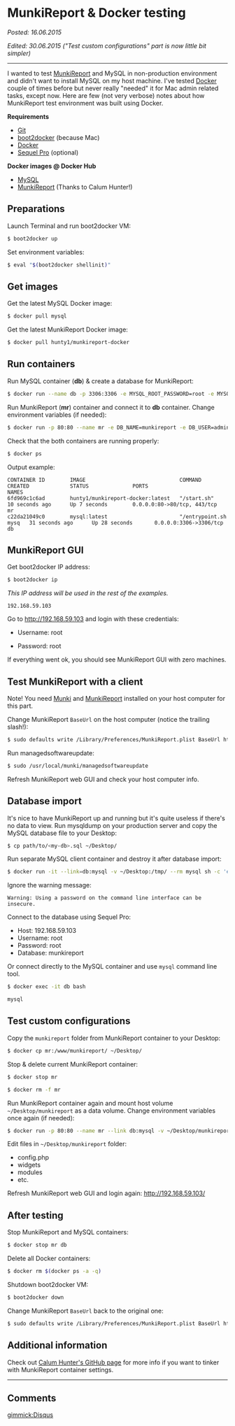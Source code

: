MunkiReport & Docker testing
============================

_Posted: 16.06.2015_

_Edited: 30.06.2015 ("Test custom configurations" part is now little bit simpler)_


---

I wanted to test [MunkiReport](https://github.com/munkireport/munkireport-php) and MySQL in non-production environment and didn't want to install MySQL on my host machine. I've tested [Docker](https://www.docker.com) couple of times before but never really "needed" it for Mac admin related tasks, except now. Here are few (not very verbose) notes about how MunkiReport test environment was built using Docker.

**Requirements**

- [Git](https://git-scm.com)
- [boot2docker](http://boot2docker.io) (because Mac)
- [Docker](https://www.docker.com)
- [Sequel Pro](http://www.sequelpro.com) (optional)

**Docker images @ Docker Hub**

* [MySQL](https://registry.hub.docker.com/_/mysql/)
* [MunkiReport](https://registry.hub.docker.com/u/hunty1/munkireport-docker/) (Thanks to Calum Hunter!)

Preparations
------------

Launch Terminal and run boot2docker VM:

```bash
$ boot2docker up
```

Set environment variables:

```bash
$ eval "$(boot2docker shellinit)"
```


Get images
----------

Get the latest MySQL Docker image:

```bash
$ docker pull mysql
```

Get the latest MunkiReport Docker image:

```bash
$ docker pull hunty1/munkireport-docker
```

Run containers
--------------

Run MySQL container (**db**) & create a database for MunkiReport:

```bash
$ docker run --name db -p 3306:3306 -e MYSQL_ROOT_PASSWORD=root -e MYSQL_DATABASE=munkireport -e MYSQL_USER=admin -e MYSQL_PASSWORD=admin -d mysql
```

Run MunkiReport (**mr**) container and connect it to **db** container. Change environment variables (if needed):

```bash
$ docker run -p 80:80 --name mr -e DB_NAME=munkireport -e DB_USER=admin -e DB_PASS=admin -e DB_SERVER=$(boot2docker ip) -e MR_SITENAME="docker.local" --link db:mysql -d hunty1/munkireport-docker
```

Check that the both containers are running properly:

```bash
$ docker ps
```

Output example:

```
CONTAINER ID        IMAGE                              COMMAND                CREATED             STATUS              PORTS                         NAMES
6fd969c1c6ad        hunty1/munkireport-docker:latest   "/start.sh"            10 seconds ago      Up 7 seconds        0.0.0.0:80->80/tcp, 443/tcp   mr
c22da21049c0        mysql:latest                       "/entrypoint.sh mysq   31 seconds ago      Up 28 seconds       0.0.0.0:3306->3306/tcp        db
```

MunkiReport GUI
---------------

Get boot2docker IP address:

```bash
$ boot2docker ip
```

_This IP address will be used in the rest of the examples._

```
192.168.59.103
```

Go to <http://192.168.59.103> and login with these credentials:

* Username: root

* Password: root

If everything went ok, you should see MunkiReport GUI with zero machines.

Test MunkiReport with a client
------------------------------

Note! You need [Munki](https://github.com/munki/munki) and [MunkiReport](https://github.com/munkireport/munkireport-php) installed on your host computer for this part.

Change MunkiReport `BaseUrl` on the host computer (notice the trailing slash!):

```bash
$ sudo defaults write /Library/Preferences/MunkiReport.plist BaseUrl http://$(boot2docker ip)/
```

Run managedsoftwareupdate:

```bash
$ sudo /usr/local/munki/managedsoftwareupdate
```

Refresh MunkiReport web GUI and check your host computer info.

Database import
---------------

It's nice to have MunkiReport up and running but it's quite useless if there's no data to view. Run mysqldump on your production server and copy the MySQL database file to your Desktop:

```bash
$ cp path/to/<my-db>.sql ~/Desktop/
```

Run separate MySQL client container and destroy it after database import:

```bash
$ docker run -it --link=db:mysql -v ~/Desktop:/tmp/ --rm mysql sh -c 'exec mysql -h192.168.59.103 -P3306 -uroot -proot munkireport < /tmp/<my-db>.sql'
```

Ignore the warning message:

```
Warning: Using a password on the command line interface can be insecure.
```

Connect to the database using Sequel Pro:

* Host: 192.168.59.103
* Username: root
* Password: root
* Database: munkireport

Or connect directly to the MySQL container and use `mysql` command line tool.

```bash
$ docker exec -it db bash
```

```bash
mysql
```

Test custom configurations
--------------------------

Copy the `munkireport` folder from MunkiReport container to your Desktop:

```bash
$ docker cp mr:/www/munkireport/ ~/Desktop/
```

Stop & delete current MunkiReport container:

```bash
$ docker stop mr
```

```bash
$ docker rm -f mr
```

Run MunkiReport container again and mount host volume `~/Desktop/munkireport` as a data volume. Change environment variables once again (if needed):

```bash
$ docker run -p 80:80 --name mr --link db:mysql -v ~/Desktop/munkireport:/www/munkireport -e DB_NAME=munkireport -e DB_USER=admin -e DB_PASS=admin -e DB_SERVER=$(boot2docker ip) -e MR_SITENAME="docker.local" -d hunty1/munkireport-docker
```

Edit files in `~/Desktop/munkireport` folder:

* config.php
* widgets
* modules
* etc.

Refresh MunkiReport web GUI and login again: <http://192.168.59.103/>

After testing
-------------

Stop MunkiReport and MySQL containers:

```bash
$ docker stop mr db
```

Delete all Docker containers:

```bash
$ docker rm $(docker ps -a -q)
```

Shutdown boot2docker VM:

```bash
$ boot2docker down
```

Change MunkiReport `BaseUrl` back to the original one:

```bash
$ sudo defaults write /Library/Preferences/MunkiReport.plist BaseUrl http://your_munki_repo/
```

Additional information
----------------------

Check out [Calum Hunter's GitHub page](https://github.com/hunty1/munkireport-docker) for more info if you want to tinker with MunkiReport container settings.

---

Comments
--------

[gimmick:Disqus](trrt)
